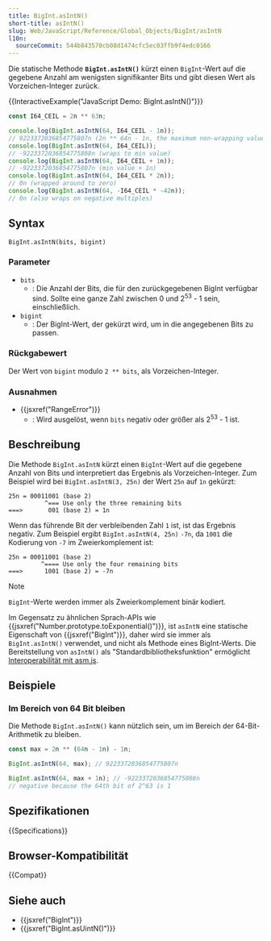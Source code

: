 ```yaml
---
title: BigInt.asIntN()
short-title: asIntN()
slug: Web/JavaScript/Reference/Global_Objects/BigInt/asIntN
l10n:
  sourceCommit: 544b843570cb08d1474cfc5ec03ffb9f4edc0166
---
```


Die statische Methode **`BigInt.asIntN()`** kürzt einen `BigInt`-Wert auf die gegebene Anzahl am wenigsten signifikanter Bits und gibt diesen Wert als Vorzeichen-Integer zurück.

{{InteractiveExample("JavaScript Demo: BigInt.asIntN()")}}

```js interactive-example
const I64_CEIL = 2n ** 63n;

console.log(BigInt.asIntN(64, I64_CEIL - 1n));
// 9223372036854775807n (2n ** 64n - 1n, the maximum non-wrapping value)
console.log(BigInt.asIntN(64, I64_CEIL));
// -9223372036854775808n (wraps to min value)
console.log(BigInt.asIntN(64, I64_CEIL + 1n));
// -9223372036854775807n (min value + 1n)
console.log(BigInt.asIntN(64, I64_CEIL * 2n));
// 0n (wrapped around to zero)
console.log(BigInt.asIntN(64, -I64_CEIL * -42n));
// 0n (also wraps on negative multiples)
```

## Syntax

```js-nolint
BigInt.asIntN(bits, bigint)
```

### Parameter

- `bits`
  - : Die Anzahl der Bits, die für den zurückgegebenen BigInt verfügbar sind. Sollte eine ganze Zahl zwischen 0 und 2<sup>53</sup> - 1 sein, einschließlich.
- `bigint`
  - : Der BigInt-Wert, der gekürzt wird, um in die angegebenen Bits zu passen.

### Rückgabewert

Der Wert von `bigint` modulo `2 ** bits`, als Vorzeichen-Integer.

### Ausnahmen

- {{jsxref("RangeError")}}
  - : Wird ausgelöst, wenn `bits` negativ oder größer als 2<sup>53</sup> - 1 ist.

## Beschreibung

Die Methode `BigInt.asIntN` kürzt einen `BigInt`-Wert auf die gegebene Anzahl von Bits und interpretiert das Ergebnis als Vorzeichen-Integer. Zum Beispiel wird bei `BigInt.asIntN(3, 25n)` der Wert `25n` auf `1n` gekürzt:

```plain
25n = 00011001 (base 2)
          ^=== Use only the three remaining bits
===>       001 (base 2) = 1n
```

Wenn das führende Bit der verbleibenden Zahl `1` ist, ist das Ergebnis negativ. Zum Beispiel ergibt `BigInt.asIntN(4, 25n)` `-7n`, da `1001` die Kodierung von `-7` im Zweierkomplement ist:

```plain
25n = 00011001 (base 2)
         ^==== Use only the four remaining bits
===>      1001 (base 2) = -7n
```

> [!NOTE]
> `BigInt`-Werte werden immer als Zweierkomplement binär kodiert.

Im Gegensatz zu ähnlichen Sprach-APIs wie {{jsxref("Number.prototype.toExponential()")}}, ist `asIntN` eine statische Eigenschaft von {{jsxref("BigInt")}}, daher wird sie immer als `BigInt.asIntN()` verwendet, und nicht als Methode eines BigInt-Werts. Die Bereitstellung von `asIntN()` als "Standardbibliotheksfunktion" ermöglicht [Interoperabilität mit asm.js](https://github.com/tc39/proposal-bigint/blob/master/ADVANCED.md#dont-break-asmjs).

## Beispiele

### Im Bereich von 64 Bit bleiben

Die Methode `BigInt.asIntN()` kann nützlich sein, um im Bereich der 64-Bit-Arithmetik zu bleiben.

```js
const max = 2n ** (64n - 1n) - 1n;

BigInt.asIntN(64, max); // 9223372036854775807n

BigInt.asIntN(64, max + 1n); // -9223372036854775808n
// negative because the 64th bit of 2^63 is 1
```

## Spezifikationen

{{Specifications}}

## Browser-Kompatibilität

{{Compat}}

## Siehe auch

- {{jsxref("BigInt")}}
- {{jsxref("BigInt.asUintN()")}}
